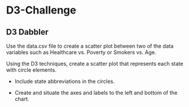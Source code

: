 # D3-Challenge
## D3 Dabbler
Use the data.csv file to create a scatter plot between two of the data variables such as Healthcare vs. Poverty or Smokers vs. Age.

Using the D3 techniques, create a scatter plot that represents each state with circle elements.

* Include state abbreviations in the circles.

* Create and situate the axes and labels to the left and bottom of the chart.
